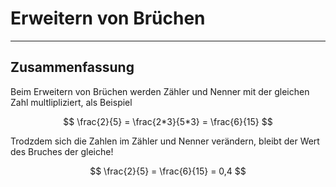 # Erweitern von Brüchen 

---

## Zusammenfassung

Beim Erweitern von Brüchen werden Zähler und Nenner mit der gleichen Zahl multlipliziert, als Beispiel

$$
\frac{2}{5} = \frac{2*3}{5*3} = \frac{6}{15}
$$

Trodzdem sich die Zahlen im Zähler und Nenner verändern, bleibt der Wert des Bruches der gleiche!

$$
\frac{2}{5} = \frac{6}{15} = 0,4
$$ 

